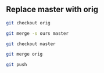 ## Replace master with orig

 
```bash
git checkout orig

git merge -s ours master

git checkout master

git merge orig

git push
```
